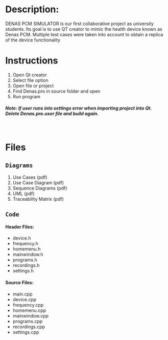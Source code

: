 # Description:

DENAS PCM SIMULATOR is our first collaborative project as university students. Its goal is to use QT creator to mimic the health device known as Denas PCM. Multiple test cases were taken into account to obtain a replica of the device functionality

# Instructions
1. Open Qt creator
2. Select file option
3. Open file or project
3. Find Denas.pro in source folder and open
4. Run program

##### Note: If user runs into settings error when importing project into Qt. Delete Denas.pro.user file and build again.

<br />

# Files 

## `Diagrams`

 1. Use Cases (pdf)
 2. Use Case Diagram (pdf)
 3. Sequence Diagrams (pdf)
 4. UML (pdf)
 5. Traceability Matrix (pdf)

## `Code`
#### Header Files:
 - device.h
 - frequency.h
 - homemenu.h
 - mainwindow.h
 - programs.h
 - recordings.h
 - settings.h


#### Source Files:
 - main.cpp
 - device.cpp
 - frequency.cpp
 - homemenu.cpp
 - mainwindow.cpp
 - programs.cpp
 - recordings.cpp
 - settings.cpp






